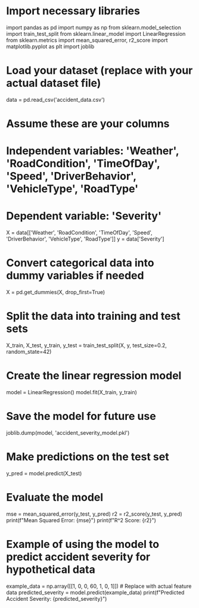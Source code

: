 # Import necessary libraries
import pandas as pd
import numpy as np
from sklearn.model_selection import train_test_split
from sklearn.linear_model import LinearRegression
from sklearn.metrics import mean_squared_error, r2_score
import matplotlib.pyplot as plt
import joblib

# Load your dataset (replace with your actual dataset file)
data = pd.read_csv('accident_data.csv')

# Assume these are your columns
# Independent variables: 'Weather', 'RoadCondition', 'TimeOfDay', 'Speed', 'DriverBehavior', 'VehicleType', 'RoadType'
# Dependent variable: 'Severity'
X = data[['Weather', 'RoadCondition', 'TimeOfDay', 'Speed', 'DriverBehavior', 'VehicleType', 'RoadType']]
y = data['Severity']

# Convert categorical data into dummy variables if needed
X = pd.get_dummies(X, drop_first=True)

# Split the data into training and test sets
X_train, X_test, y_train, y_test = train_test_split(X, y, test_size=0.2, random_state=42)

# Create the linear regression model
model = LinearRegression()
model.fit(X_train, y_train)

# Save the model for future use
joblib.dump(model, 'accident_severity_model.pkl')

# Make predictions on the test set
y_pred = model.predict(X_test)

# Evaluate the model
mse = mean_squared_error(y_test, y_pred)
r2 = r2_score(y_test, y_pred)
print(f"Mean Squared Error: {mse}")
print(f"R^2 Score: {r2}")

# Example of using the model to predict accident severity for hypothetical data
example_data = np.array([[1, 0, 0, 60, 1, 0, 1]])  # Replace with actual feature data
predicted_severity = model.predict(example_data)
print(f"Predicted Accident Severity: {predicted_severity}")

